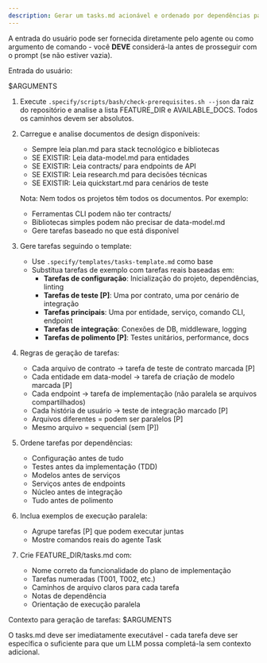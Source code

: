 ```yaml
---
description: Gerar um tasks.md acionável e ordenado por dependências para a funcionalidade baseado em artefatos de design disponíveis.
---
```


A entrada do usuário pode ser fornecida diretamente pelo agente ou como argumento de comando - você **DEVE** considerá-la antes de prosseguir com o prompt (se não estiver vazia).

Entrada do usuário:

$ARGUMENTS

1. Execute `.specify/scripts/bash/check-prerequisites.sh --json` da raiz do repositório e analise a lista FEATURE_DIR e AVAILABLE_DOCS. Todos os caminhos devem ser absolutos.
2. Carregue e analise documentos de design disponíveis:

   - Sempre leia plan.md para stack tecnológico e bibliotecas
   - SE EXISTIR: Leia data-model.md para entidades
   - SE EXISTIR: Leia contracts/ para endpoints de API
   - SE EXISTIR: Leia research.md para decisões técnicas
   - SE EXISTIR: Leia quickstart.md para cenários de teste

   Nota: Nem todos os projetos têm todos os documentos. Por exemplo:

   - Ferramentas CLI podem não ter contracts/
   - Bibliotecas simples podem não precisar de data-model.md
   - Gere tarefas baseado no que está disponível

3. Gere tarefas seguindo o template:

   - Use `.specify/templates/tasks-template.md` como base
   - Substitua tarefas de exemplo com tarefas reais baseadas em:
     - **Tarefas de configuração**: Inicialização do projeto, dependências, linting
     - **Tarefas de teste [P]**: Uma por contrato, uma por cenário de integração
     - **Tarefas principais**: Uma por entidade, serviço, comando CLI, endpoint
     - **Tarefas de integração**: Conexões de DB, middleware, logging
     - **Tarefas de polimento [P]**: Testes unitários, performance, docs

4. Regras de geração de tarefas:

   - Cada arquivo de contrato → tarefa de teste de contrato marcada [P]
   - Cada entidade em data-model → tarefa de criação de modelo marcada [P]
   - Cada endpoint → tarefa de implementação (não paralela se arquivos compartilhados)
   - Cada história de usuário → teste de integração marcado [P]
   - Arquivos diferentes = podem ser paralelos [P]
   - Mesmo arquivo = sequencial (sem [P])

5. Ordene tarefas por dependências:

   - Configuração antes de tudo
   - Testes antes da implementação (TDD)
   - Modelos antes de serviços
   - Serviços antes de endpoints
   - Núcleo antes de integração
   - Tudo antes de polimento

6. Inclua exemplos de execução paralela:

   - Agrupe tarefas [P] que podem executar juntas
   - Mostre comandos reais do agente Task

7. Crie FEATURE_DIR/tasks.md com:
   - Nome correto da funcionalidade do plano de implementação
   - Tarefas numeradas (T001, T002, etc.)
   - Caminhos de arquivo claros para cada tarefa
   - Notas de dependência
   - Orientação de execução paralela

Contexto para geração de tarefas: $ARGUMENTS

O tasks.md deve ser imediatamente executável - cada tarefa deve ser específica o suficiente para que um LLM possa completá-la sem contexto adicional.
